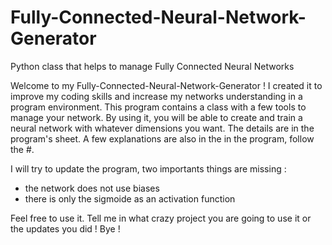 # Fully-Connected-Neural-Network-Generator
Python class that helps to manage Fully Connected Neural Networks

Welcome to my Fully-Connected-Neural-Network-Generator !
I created it to improve my coding skills and increase my networks understanding in a program environment.
This program contains a class with a few tools to manage your network. By using it, you will be able to create and train a neural network with whatever dimensions you want. The details are in the program's sheet.
A few explanations are also in the in the program, follow the #. 

I will try to update the program, two importants things are missing : 
  - the network does not use biases
  - there is only the sigmoide as an activation function

Feel free to use it. Tell me in what crazy project you are going to use it or the updates you did ! 
Bye !


